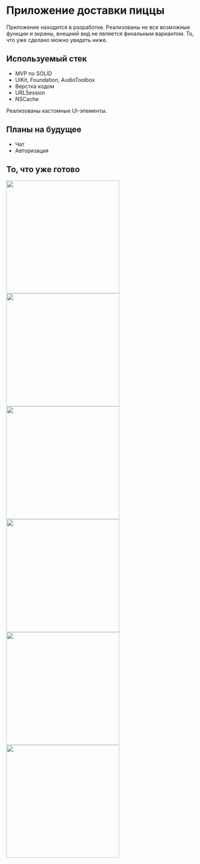 # Приложение доставки пиццы
Приложение находится в разработке. Реализованы не все возможные функции и экраны, внещний вид не является финальным вариантом. То, что уже сделано можно увидеть ниже. 

## Используемый стек
* MVP по SOLID 
* UIKit, Foundation, AudioToolbox
* Верстка кодом
* URLSession
* NSCache

Реализованы кастомные UI-элементы. 

## Планы на будущее
* Чат 
* Авторизация 


## То, что уже готово
<div>
 <img src="https://user-images.githubusercontent.com/79770914/225754694-ede005cc-c57b-40e6-b86b-86b4d94f342e.png" height="300" align="center"/>
 <img src="https://user-images.githubusercontent.com/79770914/225755512-ec39cf0e-0e13-471c-beed-52e146e2943f.png" height="300" align="center"/>
 <img src="https://user-images.githubusercontent.com/79770914/225755732-0f54ed86-2bb4-451f-9087-b1c94f11dd62.png" height="300" align="center"/>
 <img src="https://user-images.githubusercontent.com/79770914/225754317-d6aafd7f-11ab-485c-8771-88c7a78115fd.png" height="300" align="center"/>
 <img src="https://user-images.githubusercontent.com/79770914/225754405-bc6c373e-91d6-4f53-8470-a9134b9f8e8e.png" height="300" align="center"/>
 <img src="https://user-images.githubusercontent.com/79770914/226983613-2b5efa2d-1ded-4054-8075-aa8e7298129e.jpg" height="300" align="center"/>
</div>

